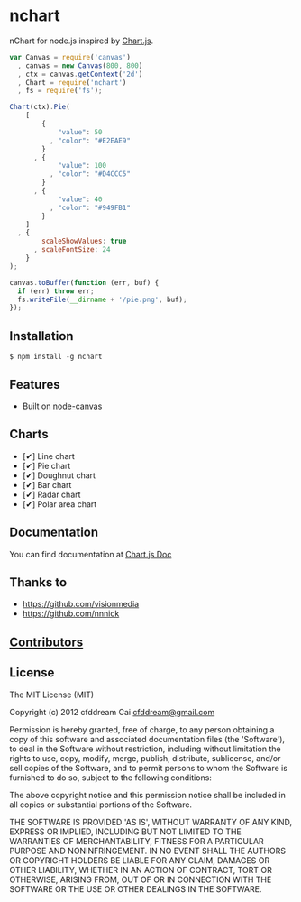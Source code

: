 nchart
======

nChart for node.js inspired by [Chart.js][].

```js
var Canvas = require('canvas')
  , canvas = new Canvas(800, 800)
  , ctx = canvas.getContext('2d')
  , Chart = require('nchart')
  , fs = require('fs');

Chart(ctx).Pie(
    [
        {
            "value": 50
          , "color": "#E2EAE9"
        }
      , {
            "value": 100
          , "color": "#D4CCC5"
        }
      , {
            "value": 40
          , "color": "#949FB1"
        }
    ]
  , {
        scaleShowValues: true
      , scaleFontSize: 24
    }
);

canvas.toBuffer(function (err, buf) {
  if (err) throw err;
  fs.writeFile(__dirname + '/pie.png', buf);
});
```

## Installation

    $ npm install -g nchart

## Features

  * Built on [node-canvas][]

## Charts

  * [✔] Line chart
  * [✔] Pie chart
  * [✔] Doughnut chart
  * [✔] Bar chart
  * [✔] Radar chart
  * [✔] Polar area chart

## Documentation

  You can find documentation at [Chart.js Doc][]


## Thanks to

  * https://github.com/visionmedia
  * https://github.com/nnnick

## [Contributors](https://github.com/fundon/nchart/graphs/contributors)

## License

The MIT License (MIT)

Copyright (c) 2012 cfddream Cai cfddream@gmail.com

Permission is hereby granted, free of charge, to any person obtaining
a copy of this software and associated documentation files (the
'Software'), to deal in the Software without restriction, including
without limitation the rights to use, copy, modify, merge, publish,
distribute, sublicense, and/or sell copies of the Software, and to
permit persons to whom the Software is furnished to do so, subject to
the following conditions:

The above copyright notice and this permission notice shall be
included in all copies or substantial portions of the Software.

THE SOFTWARE IS PROVIDED 'AS IS', WITHOUT WARRANTY OF ANY KIND,
EXPRESS OR IMPLIED, INCLUDING BUT NOT LIMITED TO THE WARRANTIES OF
MERCHANTABILITY, FITNESS FOR A PARTICULAR PURPOSE AND NONINFRINGEMENT.
IN NO EVENT SHALL THE AUTHORS OR COPYRIGHT HOLDERS BE LIABLE FOR ANY
CLAIM, DAMAGES OR OTHER LIABILITY, WHETHER IN AN ACTION OF CONTRACT,
TORT OR OTHERWISE, ARISING FROM, OUT OF OR IN CONNECTION WITH THE
SOFTWARE OR THE USE OR OTHER DEALINGS IN THE SOFTWARE.


[Chart.js]: http://www.chartjs.org/
[Chart.js Doc]: http://www.chartjs.org/docs
[node-canvas]: https://github.com/LearnBoost/node-canvas
